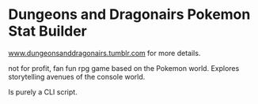 # Dungeons and Dragonairs Pokemon Stat Builder

www.dungeonsanddragonairs.tumblr.com for more details.

not for profit, fan fun rpg game based on the Pokemon world. Explores storytelling avenues of the console world. 

Is purely a CLI script.